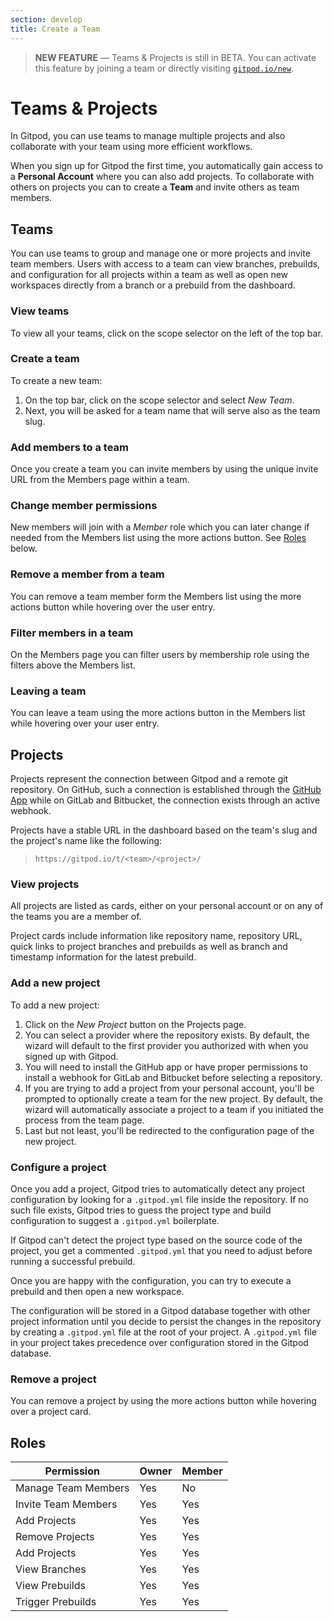 ```yaml
---
section: develop
title: Create a Team
---
```


<script context="module">
  export const prerender = true;
</script>

> **NEW FEATURE** —
> Teams & Projects is still in BETA. You can activate this feature by joining a team or directly visiting [`gitpod.io/new`](https://gitpod.io/new).

# Teams & Projects

In Gitpod, you can use teams to manage multiple projects and also collaborate with your team using more efficient workflows.

When you sign up for Gitpod the first time, you automatically gain access to a **Personal Account** where you can also add projects.
To collaborate with others on projects you can to create a **Team** and invite others as team members.

## Teams

You can use teams to group and manage one or more projects and invite team members.
Users with access to a team can view branches, prebuilds, and configuration for all projects within a team as well as open new workspaces directly from a branch or a prebuild from the dashboard.

### View teams

To view all your teams, click on the scope selector on the left of the top bar.

### Create a team

To create a new team:

1. On the top bar, click on the scope selector and select _New Team_.
2. Next, you will be asked for a team name that will serve also as the team slug.

### Add members to a team

Once you create a team you can invite members by using the unique invite URL from the Members page within a team.

### Change member permissions

New members will join with a _Member_ role which you can later change if needed from the Members list using the more actions button. See [Roles](#roles) below.

### Remove a member from a team

You can remove a team member form the Members list using the more actions button while hovering over the user entry.

### Filter members in a team

On the Members page you can filter users by membership role using the filters above the Members list.

### Leaving a team

You can leave a team using the more actions button in the Members list while hovering over your user entry.

## Projects

Projects represent the connection between Gitpod and a remote git repository.
On GitHub, such a connection is established through the [GitHub App](https://github.com/marketplace/gitpod-io) while on GitLab and Bitbucket, the connection exists through an active webhook.

Projects have a stable URL in the dashboard based on the team's slug and the project's name like the following:

> `https://gitpod.io/t/<team>/<project>/`

### View projects

All projects are listed as cards, either on your personal account or on any of the teams you are a member of.

Project cards include information like repository name, repository URL, quick links to project branches and prebuilds as well as branch and timestamp information for the latest prebuild.

### Add a new project

To add a new project:

1. Click on the _New Project_ button on the Projects page.
2. You can select a provider where the repository exists. By default, the wizard will default to the first provider you authorized with when you signed up with Gitpod.
3. You will need to install the GitHub app or have proper permissions to install a webhook for GitLab and Bitbucket before selecting a repository.
4. If you are trying to add a project from your personal account, you'll be prompted to optionally create a team for the new project. By default, the wizard will automatically associate a project to a team if you initiated the process from the team page.
5. Last but not least, you'll be redirected to the configuration page of the new project.

### Configure a project

Once you add a project, Gitpod tries to automatically detect any project configuration by looking for a `.gitpod.yml` file inside the repository. If no such file exists, Gitpod tries to guess the project type and build configuration to suggest a `.gitpod.yml` boilerplate.

If Gitpod can't detect the project type based on the source code of the project, you get a commented `.gitpod.yml` that you need to adjust before running a successful prebuild.

Once you are happy with the configuration, you can try to execute a prebuild and then open a new workspace.

The configuration will be stored in a Gitpod database together with other project information until you decide to persist the changes in the repository by creating a `.gitpod.yml` file at the root of your project. A `.gitpod.yml` file in your project takes precedence over configuration stored in the Gitpod database.

### Remove a project

You can remove a project by using the more actions button while hovering over a project card.

## Roles

| Permission          | Owner | Member |
| ------------------- | ----- | ------ |
| Manage Team Members | Yes   | No     |
| Invite Team Members | Yes   | Yes    |
| Add Projects        | Yes   | Yes    |
| Remove Projects     | Yes   | Yes    |
| Add Projects        | Yes   | Yes    |
| View Branches       | Yes   | Yes    |
| View Prebuilds      | Yes   | Yes    |
| Trigger Prebuilds   | Yes   | Yes    |
